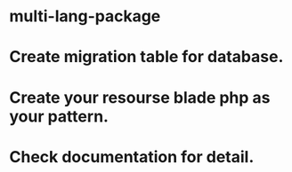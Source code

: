 # multi-lang-package
# Create migration table for database.
# Create your resourse blade php as your pattern.
# Check documentation for detail.
